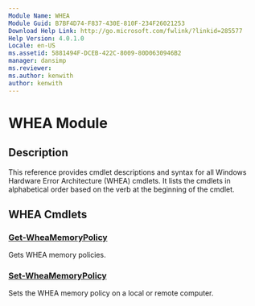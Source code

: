```yaml
---
Module Name: WHEA
Module Guid: B7BF4D74-F837-430E-810F-234F26021253
Download Help Link: http://go.microsoft.com/fwlink/?linkid=285577
Help Version: 4.0.1.0
Locale: en-US
ms.assetid: 5881494F-DCEB-422C-8009-80D0630946B2
manager: dansimp
ms.reviewer:
ms.author: kenwith
author: kenwith
---
```


# WHEA Module
## Description
This reference provides cmdlet descriptions and syntax for all Windows Hardware Error Architecture (WHEA) cmdlets. It lists the cmdlets in alphabetical order based on the verb at the beginning of the cmdlet.

## WHEA Cmdlets
### [Get-WheaMemoryPolicy](./Get-WheaMemoryPolicy.md)
Gets WHEA memory policies.

### [Set-WheaMemoryPolicy](./Set-WheaMemoryPolicy.md)
Sets the WHEA memory policy on a local or remote computer.
